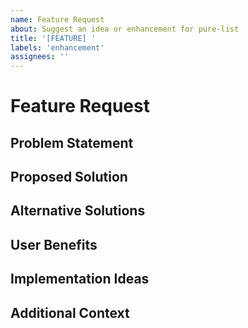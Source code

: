 ```yaml
---
name: Feature Request
about: Suggest an idea or enhancement for pure-list
title: '[FEATURE] '
labels: 'enhancement'
assignees: ''
---
```


# Feature Request

## Problem Statement
<!-- A clear and concise description of the problem this feature would solve -->

## Proposed Solution
<!-- A clear and concise description of what you want to happen -->

## Alternative Solutions
<!-- A clear and concise description of any alternative solutions or features you've considered -->

## User Benefits
<!-- Explain how this feature would benefit users of pure-list -->

## Implementation Ideas
<!-- If you have ideas about how to implement this feature, share them here -->

## Additional Context
<!-- Add any other context, screenshots, or examples about the feature request here -->